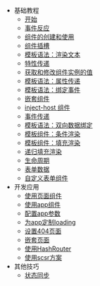 - 基础教程
  - [开始](./index.md)
  - [事件反应](./event.md)
  - [组件的创建和使用](./simple-component.md)
  - [组件插槽](./slot.md)
  - [模板语法：渲染文本](./render-text.md)
  - [特性传递](./attribute-transmission.md)
  - [获取和修改组件实例的值](./get-set-comp.md)
  - [模板语法：属性传递](./property-transmission.md)
  - [模板语法：绑定事件](./bind-event.md)
  - [嵌套组件](./nested-component.md)
  - [inject-host 组件](./inject-host.md)
  - [事件传递](./event-passing.md)
  - [模板语法：双向数据绑定](./sync.md)
  - [模板组件：条件渲染](./condition.md)
  - [模板组件：填充渲染](./fill.md)
  - [递归填充渲染](./fill-temp.md)
  - [生命周期](./life-cycle.md)
  - [表单数据](./form-data.md)
  - [自定义表单组件](./custom-form-element.md)
- 开发应用
  - [使用页面组件](./use-page.md)
  - [使用app组件](./use-app.md)
  - [配置app参数](./app-config.md)
  - [为app定制loading](./app-loading.md)
  - [设置404页面](./set404.md)
  - [嵌套页面](./nested-page.md)
  - [使用HashRouter](./use-hash-router.md)
  - [使用scsr方案](./use-scsr.md)
- 其他技巧
  - [状态同步](./sync-state.md)
